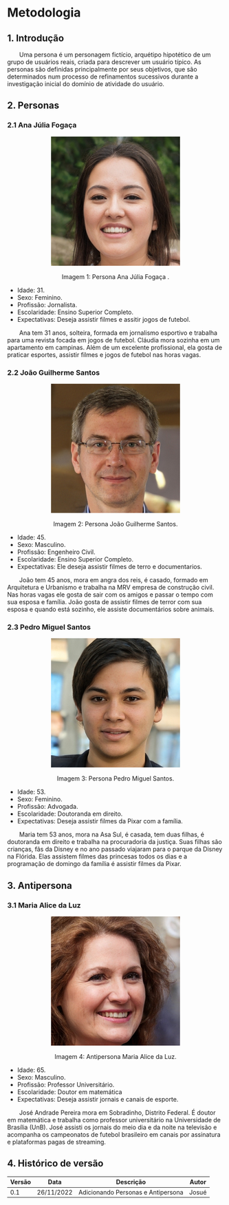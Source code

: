 # Metodologia

## 1. Introdução

&emsp;&emsp;Uma persona é um personagem fictício, arquétipo hipotético de um grupo de usuários reais, criada para descrever um usuário típico. As personas são definidas principalmente por seus objetivos, que são determinados num processo de
refinamentos sucessivos durante a investigação inicial do domínio de atividade do usuário. 

## 2. Personas
### 2.1 Ana Júlia Fogaça

<center>

![persona](../assets/ana.jpg)

<figcaption>Imagem 1: Persona Ana Júlia Fogaça .</figcaption>

</center>

- Idade: 31.
- Sexo: Feminino.
- Profissão: Jornalista.
- Escolaridade: Ensino Superior Completo.
- Expectativas: Deseja assistir filmes e assitir jogos de futebol.

&emsp;&emsp;Ana tem 31 anos, solteira, formada em jornalismo esportivo e trabalha para uma revista focada em jogos de futebol. Cláudia mora sozinha em um apartamento em campinas. Além de um excelente profissional, ela gosta de praticar esportes, assistir filmes e jogos de futebol nas horas vagas. 

### 2.2 João Guilherme Santos

<center>

![persona](../assets/joao.jpg)

<figcaption>Imagem 2: Persona João Guilherme Santos.</figcaption>

</center>

- Idade: 45.
- Sexo: Masculino.
- Profissão: Engenheiro Civil.
- Escolaridade: Ensino Superior Completo.
- Expectativas: Ele deseja assistir filmes de terro e documentarios.

&emsp;&emsp;João tem 45 anos, mora em angra dos reis, é casado, formado em Arquitetura e Urbanismo e trabalha na MRV empresa de construção civil. Nas horas vagas ele gosta de sair com os amigos e passar o tempo com sua esposa e família. João gosta de assistir filmes de terror com sua esposa e quando está sozinho, ele assiste documentários sobre animais.

### 2.3 Pedro Miguel Santos

<center>

![persona](../assets/pedro.jpg)

<figcaption>Imagem 3: Persona Pedro Miguel Santos.</figcaption>

</center>

- Idade: 53.
- Sexo: Feminino.
- Profissão: Advogada.
- Escolaridade: Doutoranda em direito.
- Expectativas: Deseja assistir filmes da Pixar com a família.

&emsp;&emsp;Maria tem 53 anos, mora na Asa Sul, é casada, tem duas filhas, é doutoranda em direito e trabalha na procuradoria da justiça. Suas filhas são crianças, fãs da Disney e no ano passado viajaram para o parque da Disney na Flórida. Elas assistem filmes das princesas todos os dias e a programação de domingo da família é assistir filmes da Pixar.

## 3. Antipersona
### 3.1 Maria Alice da Luz
<center>

![persona](../assets/maria.jpg)

<figcaption>Imagem 4: Antipersona Maria Alice da Luz.</figcaption>

</center>

- Idade: 65.
- Sexo: Masculino.
- Profissão: Professor Universitário.
- Escolaridade: Doutor em matemática
- Expectativas: Deseja assistir jornais e canais de esporte.

&emsp;&emsp;José Andrade Pereira mora em Sobradinho, Distrito Federal. É doutor em matemática e trabalha como professor universitário na Universidade de Brasília (UnB). José assisti os jornais do meio dia e da noite na televisão e acompanha os campeonatos de futebol brasileiro em canais por assinatura e plataformas pagas de streaming.

## 4. Histórico de versão

|Versão|Data|Descrição|Autor|
| ------ | ---------- | ----------------------------------------- | ------------ |
| 0.1 | 26/11/2022 | Adicionando Personas e Antipersona | Josué |
